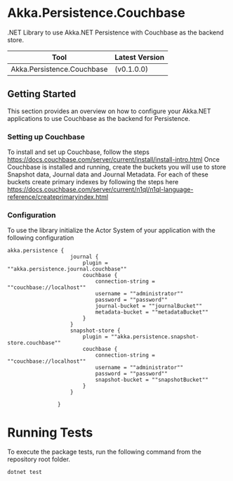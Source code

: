 # Akka.Persistence.Couchbase

.NET Library to use Akka.NET Persistence with Couchbase as the backend store.

| Tool                                             | Latest Version     |
|--------------------------------------------------|--------------------|
| Akka.Persistence.Couchbase                       | (v0.1.0.0)|

## Getting Started

This section provides an overview on how to configure your Akka.NET applications to use Couchbase as the backend for Persistence.

### Setting up Couchbase

To install and set up Couchbase, follow the steps https://docs.couchbase.com/server/current/install/install-intro.html 
Once Couchbase is installed and running, create the buckets you will use to store Snapshot data, Journal data and Journal Metadata. For each of these buckets create primary indexes by following the steps here https://docs.couchbase.com/server/current/n1ql/n1ql-language-reference/createprimaryindex.html 

###  Configuration

To use the library initialize the Actor System of your application with the following configuration

```
akka.persistence {
                    journal {
                        plugin = ""akka.persistence.journal.couchbase""
                        couchbase {
                            connection-string = ""couchbase://localhost""
                            username = ""administrator""
                            password = ""password""
                            journal-bucket = ""journalBucket""
                            metadata-bucket = ""metadataBucket""
                        }
                    }
                    snapshot-store {
                        plugin = ""akka.persistence.snapshot-store.couchbase""
                        couchbase {
                            connection-string = ""couchbase://localhost""
                            username = ""administrator""
                            password = ""password""
                            snapshot-bucket = ""snapshotBucket""
                        }
                    }
                  
                }
```    

# Running Tests
To execute the package tests, run the following command from the repository root folder.
```
dotnet test
```

